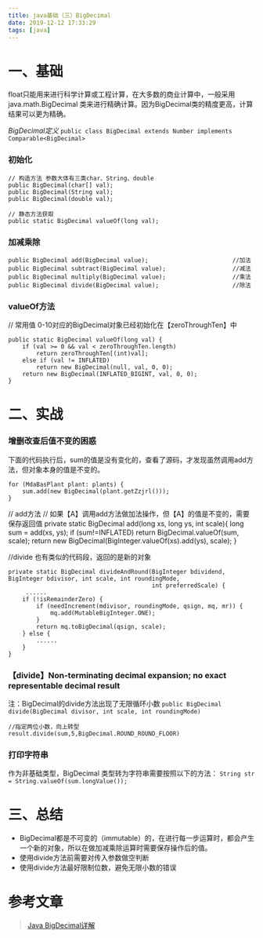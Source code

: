 ```yaml
---
title: java基础（三）BigDecimal
date: 2019-12-12 17:33:29
tags: [java]
---
```



# 一、基础
float只能用来进行科学计算或工程计算，在大多数的商业计算中，一般采用java.math.BigDecimal 类来进行精确计算。因为BigDecimal类的精度更高，计算结果可以更为精确。


*BigDecimal定义*
	`public class BigDecimal extends Number implements Comparable<BigDecimal> `

### 初始化
```
// 构造方法 参数大体有三类char、String、double
public BigDecimal(char[] val);
public BigDecimal(String val);
public BigDecimal(double val);

// 静态方法获取
public static BigDecimal valueOf(long val);
```

### 加减乘除

```
public BigDecimal add(BigDecimal value);                        //加法
public BigDecimal subtract(BigDecimal value);                   //减法 
public BigDecimal multiply(BigDecimal value);                   //乘法
public BigDecimal divide(BigDecimal value);                     //除法
```

### valueOf方法

// 常用值 0-10对应的BigDecimal对象已经初始化在【zeroThroughTen】中

```
public static BigDecimal valueOf(long val) {
	if (val >= 0 && val < zeroThroughTen.length)
		return zeroThroughTen[(int)val];
	else if (val != INFLATED)
		return new BigDecimal(null, val, 0, 0);
	return new BigDecimal(INFLATED_BIGINT, val, 0, 0);
}
```



# 二、实战

### 增删改查后值不变的困惑

下面的代码执行后，sum的值是没有变化的，查看了源码，才发现虽然调用add方法，但对象本身的值是不变的。
```
for (MdaBasPlant plant: plants) {
	sum.add(new BigDecimal(plant.getZzjrl()));
}
```

// add方法 
// 如果【A】调用add方法做加法操作，但【A】的值是不变的，需要保存返回值
private static BigDecimal add(long xs, long ys, int scale){
	long sum = add(xs, ys);
	if (sum!=INFLATED)
		return BigDecimal.valueOf(sum, scale);
	return new BigDecimal(BigInteger.valueOf(xs).add(ys), scale);
}

//divide 也有类似的代码段，返回的是新的对象

```
private static BigDecimal divideAndRound(BigInteger bdividend, BigInteger bdivisor, int scale, int roundingMode,
										 int preferredScale) {
	 ......
	if (!isRemainderZero) {
		if (needIncrement(mdivisor, roundingMode, qsign, mq, mr)) {
			mq.add(MutableBigInteger.ONE);
		}
		return mq.toBigDecimal(qsign, scale);
	} else {
		......
	}
}
```

###  【divide】Non-terminating decimal expansion; no exact representable decimal result
注：BigDecimal的divide方法出现了无限循环小数
`public BigDecimal divide(BigDecimal divisor, int scale, int roundingMode) `


```
//指定两位小数，向上转型
result.divide(sum,5,BigDecimal.ROUND_ROUND_FLOOR)
```

### 打印字符串
作为非基础类型，BigDecimal 类型转为字符串需要按照以下的方法：
`String str = String.valueOf(sum.longValue());`

# 三、总结
+	BigDecimal都是不可变的（immutable）的，在进行每一步运算时，都会产生一个新的对象，所以在做加减乘除运算时需要保存操作后的值。
+   使用divide方法前需要对传入参数做空判断
+	使用divide方法最好限制位数，避免无限小数的错误

# 参考文章
>	[Java BigDecimal详解](https://www.cnblogs.com/sevenStar-cn/p/11018186.html)